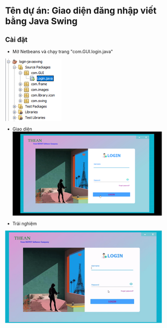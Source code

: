 # Tên dự án: Giao diện đăng nhập viết bằng Java Swing

## Cài đặt

- Mở Netbeans và chạy trang "com.GUI.login.java"

![login](https://raw.githubusercontent.com/Theanishtar/Images/master/login-swing/run-login.png)

- Giao diện 
![GUI](https://raw.githubusercontent.com/Theanishtar/Images/master/login-swing/login-frame/login-frame_First_Frame.png)

- Trải nghiệm

![main](https://raw.githubusercontent.com/Theanishtar/Images/master/login-swing/login-frame.gif)


